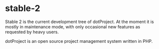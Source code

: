 stable-2
========

Stable 2 is the current development tree of dotProject.  At the moment
it is mostly in maintenance mode, with only occasional new features
as requested by heavy users.

dotProject is an open source project management system written in PHP.
